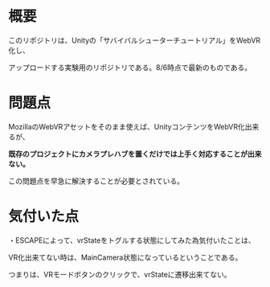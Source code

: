 # 概要

このリポジトリは、Unityの「サバイバルシューターチュートリアル」をWebVR化し、

アップロードする実験用のリポジトリである。8/6時点で最新のものである。

# 問題点

MozillaのWebVRアセットをそのまま使えば、UnityコンテンツをWebVR化出来るが、

**既存のプロジェクトにカメラプレハブを置くだけでは上手く対応することが出来ない。**

この問題点を早急に解決することが必要とされている。

# 気付いた点

・ESCAPEによって、vrStateをトグルする状態にしてみた為気付いたことは、

VR化出来てない時は、MainCamera状態になっているということである。

つまりは、VRモードボタンのクリックで、vrStateに遷移出来てない。
